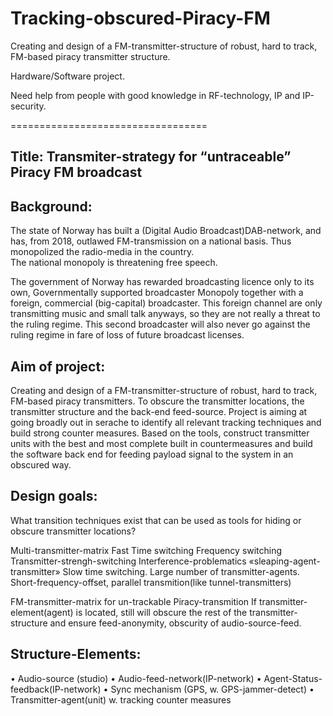 # Tracking-obscured-Piracy-FM
Creating and design of a FM-transmitter-structure of robust, hard to track, FM-based piracy transmitter structure. 

Hardware/Software project.

Need help from people with good knowledge in RF-technology, IP and IP-security.


==================================

Title: Transmiter-strategy for “untraceable” Piracy FM broadcast
----------------------------------

Background:
----------------
The state of Norway has built a (Digital Audio Broadcast)DAB-network, and has, from 2018, outlawed FM-transmission on a national basis. Thus monopolized the radio-media in the country.  
The national monopoly is threatening free speech. 

The government of Norway has rewarded broadcasting licence only to its own, Governmentally supported broadcaster Monopoly together with a foreign, commercial (big-capital) broadcaster.  This foreign channel are only transmitting music and small talk anyways, so they are not really a threat to the ruling regime.
This second broadcaster will also never go against the ruling regime in fare of loss of future broadcast licenses. 

Aim of project:
-------------------
Creating and design of a FM-transmitter-structure of robust, hard to track, FM-based piracy transmitters. To obscure the transmitter locations, the transmitter structure and the back-end feed-source. Project is aiming at going broadly out in serache to identify all relevant tracking techniques and build strong counter measures. Based on the tools, construct transmitter units with the best and most complete built in countermeasures and build the software back end for feeding payload signal to the system in an obscured way.

Design goals:
-------------------
What transition techniques exist that can be used as tools for hiding or obscure transmitter locations?

Multi-transmitter-matrix
Fast Time switching
Frequency switching
Transmitter-strengh-switching
Interference-problematics
«sleaping-agent-transmitter» Slow time switching.
Large number of transmitter-agents.
Short-frequency-offset, parallel transmition(like tunnel-transmitters)

FM-transmitter-matrix for un-trackable Piracy-transmition
If transmitter-element(agent) is located, still will obscure the rest of the transmitter-structure and ensure feed-anonymity, obscurity of audio-source-feed.

Structure-Elements:
-----------------------
•	Audio-source (studio)
•	Audio-feed-network(IP-network)
•	Agent-Status-feedback(IP-network)
•	Sync mechanism (GPS, w. GPS-jammer-detect)
•	Transmitter-agent(unit) w. tracking counter measures

